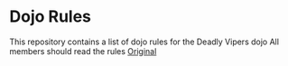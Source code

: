 Dojo Rules
==========

This repository contains a list of dojo rules for the Deadly Vipers dojo
All members should read the rules
[Original](https://github.com/deadlyvipers)
